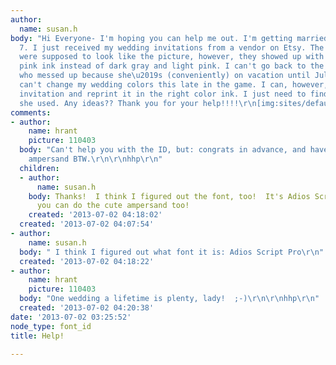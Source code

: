 ```yaml
---
author:
  name: susan.h
body: "Hi Everyone- I'm hoping you can help me out. I'm getting married on September
  7. I just received my wedding invitations from a vendor on Etsy. The invitations
  were supposed to look like the picture, however, they showed up with black and dark
  pink ink instead of dark gray and light pink. I can't go back to the original vendor
  who messed up because she\u2019s (conveniently) on vacation until July 14. And I
  can't change my wedding colors this late in the game. I can, however, recreate the
  invitation and reprint it in the right color ink. I just need to find out what font
  she used. Any ideas?? Thank you for your help!!!!\r\n[img:sites/default/files/old-images/Invitation_4189.jpg]"
comments:
- author:
    name: hrant
    picture: 110403
  body: "Can't help you with the ID, but: congrats in advance, and have a great wedding!\r\n\r\nCute
    ampersand BTW.\r\n\r\nhhp\r\n"
  children:
  - author:
      name: susan.h
    body: Thanks!  I think I figured out the font, too!  It's Adios Script Pro.  Now
      you can do the cute ampersand too!
    created: '2013-07-02 04:18:02'
  created: '2013-07-02 04:07:54'
- author:
    name: susan.h
  body: " I think I figured out what font it is: Adios Script Pro\r\n"
  created: '2013-07-02 04:18:22'
- author:
    name: hrant
    picture: 110403
  body: "One wedding a lifetime is plenty, lady!  ;-)\r\n\r\nhhp\r\n"
  created: '2013-07-02 04:20:38'
date: '2013-07-02 03:25:52'
node_type: font_id
title: Help!

---
```

